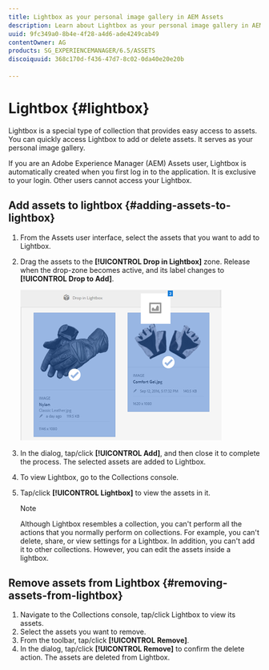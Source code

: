 ```yaml
---
title: Lightbox as your personal image gallery in AEM Assets
description: Learn about Lightbox as your personal image gallery in AEM Assets.
uuid: 9fc349a0-8b4e-4f28-a4d6-ade4249cab49
contentOwner: AG
products: SG_EXPERIENCEMANAGER/6.5/ASSETS
discoiquuid: 368c170d-f436-47d7-8c02-0da40e20e20b

---
```


# Lightbox {#lightbox}

Lightbox is a special type of collection that provides easy access to assets. You can quickly access Lightbox to add or delete assets. It serves as your personal image gallery.

If you are an Adobe Experience Manager (AEM) Assets user, Lightbox is automatically created when you first log in to the application. It is exclusive to your login. Other users cannot access your Lightbox.

## Add assets to lightbox {#adding-assets-to-lightbox}

1. From the Assets user interface, select the assets that you want to add to Lightbox.
1. Drag the assets to the **[!UICONTROL Drop in Lightbox]** zone. Release when the drop-zone becomes active, and its label changes to **[!UICONTROL Drop to Add]**.

   ![add_to_lightbox](assets/add_to_lightbox.png)

1. In the dialog, tap/click **[!UICONTROL Add]**, and then close it to complete the process. The selected assets are added to Lightbox.
1. To view Lightbox, go to the Collections console.
1. Tap/click **[!UICONTROL Lightbox]** to view the assets in it.

   >[!NOTE]
   >
   >Although Lightbox resembles a collection, you can't perform all the actions that you normally perform on collections. For example, you can't delete, share, or view settings for a Lightbox. In addition, you can't add it to other collections. However, you can edit the assets inside a lightbox.

## Remove assets from Lightbox {#removing-assets-from-lightbox}

1. Navigate to the Collections console, tap/click Lightbox to view its assets.
1. Select the assets you want to remove.
1. From the toolbar, tap/click **[!UICONTROL Remove]**.
1. In the dialog, tap/click **[!UICONTROL Remove]** to confirm the delete action. The assets are deleted from Lightbox.
